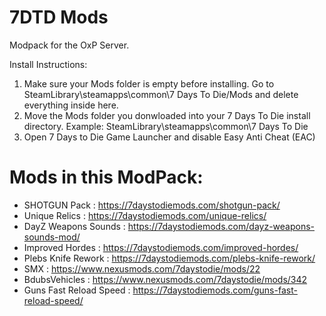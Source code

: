 # 7DTD Mods
 Modpack for the OxP Server.
 
 Install Instructions:
 1.	Make sure your Mods folder is empty before installing. Go to SteamLibrary\steamapps\common\7 Days To Die/Mods and delete everything inside here.
 2.	Move the Mods folder you donwloaded into your 7 Days To Die install directory. Example: SteamLibrary\steamapps\common\7 Days To Die
 3. Open 7 Days to Die Game Launcher and disable Easy Anti Cheat (EAC)

# Mods in this ModPack:
* SHOTGUN Pack : https://7daystodiemods.com/shotgun-pack/
* Unique Relics : https://7daystodiemods.com/unique-relics/
* DayZ Weapons Sounds : https://7daystodiemods.com/dayz-weapons-sounds-mod/
* Improved Hordes : https://7daystodiemods.com/improved-hordes/
* Plebs Knife Rework : https://7daystodiemods.com/plebs-knife-rework/
* SMX : https://www.nexusmods.com/7daystodie/mods/22
* BdubsVehicles : https://www.nexusmods.com/7daystodie/mods/342
* Guns Fast Reload Speed : https://7daystodiemods.com/guns-fast-reload-speed/